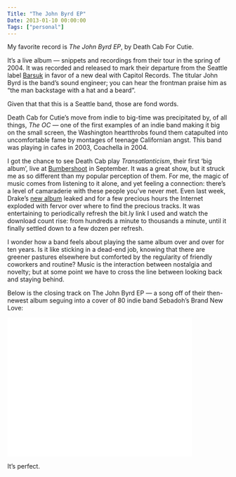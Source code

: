 ```yaml
---
Title: "The John Byrd EP"
Date: 2013-01-10 00:00:00
Tags: ["personal"]
---
```


<p>My favorite record is <em>The John Byrd EP</em>, by Death Cab For Cutie.</p>


<p>It’s a live album — snippets and recordings from their tour in the spring of 2004. It was recorded and released to mark their departure from the Seattle label <a href="www.barsuk.com">Barsuk</a> in favor of a new deal with Capitol Records. The titular John Byrd is the band’s sound engineer; you can hear the frontman praise him as “the man backstage with a hat and a beard”.</p>


<p>Given that that this is a Seattle band, those are fond words.</p>


<p>Death Cab for Cutie’s move from indie to big-time was precipitated by, of all things, <em>The OC</em> — one of the first examples of an indie band making it big on the small screen, the Washington heartthrobs found them catapulted into uncomfortable fame by montages of teenage Californian angst. This band was playing in cafes in 2003,  Coachella in 2004.</p>


<p>I got the chance to see Death Cab play <em>Transatlanticism</em>, their first ‘big album’, live at <a href="bumbershoot.org">Bumbershoot</a> in September.  It was a great show, but it struck me as so different than my popular perception of them.  For me, the magic of music comes from listening to it alone, and yet feeling a connection: there’s a level of camaraderie with these people you’ve never met.  Even last week, Drake’s <a href="http://en.wikipedia.org/wiki/Nothing_was_the_same">new album</a> leaked and for a few precious hours the Internet exploded with fervor over where to find the precious tracks.  It was entertaining to periodically refresh the bit.ly link I used and watch the download count rise: from hundreds a minute to thousands a minute, until it finally settled down to a few dozen per refresh.</p>


<p>I wonder how a band feels about playing the same album over and over for ten years.  Is it like sticking in a dead-end job, knowing that there are greener pastures elsewhere but comforted by the regularity of friendly coworkers and routine?  Music is the interaction between nostalgia and novelty; but at some point we have to cross the line between looking back and staying behind.</p>


<p>Below is the closing track on The John Byrd EP — a song off of their then-newest album seguing into a cover of 80 indie band Sebadoh’s Brand New Love:</p>


<iframe allowfullscreen="" frameborder="0" height="315" src="//www.youtube.com/embed/9HvevY-GKBs" width="420"></iframe>


<p>It’s perfect.</p>
	